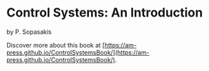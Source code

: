# Control Systems: An Introduction

by P. Sopasakis

Discover more about this book at [https://am-press.github.io/ControlSystemsBook/](https://am-press.github.io/ControlSystemsBook/).



